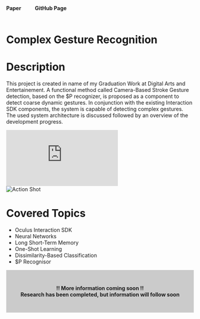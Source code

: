 <script>
    import IoIosPaper from 'svelte-icons/io/IoIosPaper.svelte';
    import {FaGithub} from 'svelte-icons/fa';
</script>


<div class="socials flex  " style="padding-bottom:20px;">
     <b style="padding-right:20px; padding-top:5px">Paper</b>
    <span>
        <a  href="https://drive.google.com/file/d/1JCU4RP88PnkKnj7y5wkTJ2elSr9m10xZ/view?usp=sharing" target="_blank" rel="no-referrer"><IoIosPaper />
        </a>
    </span>
     <b style="padding-right:20px; padding-top:5px">&nbsp&nbsp&nbsp GitHub Page</b>
    <span>
        <a href="https://github.com/gillianassi/GestureRecognition" target="_blank" rel="no-referrer"><FaGithub />
        </a>
    </span>
</div>




# Complex Gesture Recognition

<div id="markdownBody">
    <div class="grid-container grid-centered-container reversed-col-content">
        <div>
            <h1 class="title">Description</h1>
            <p>
            This project is created in name of my Graduation Work at Digital Arts and Entertainement.
            A functional method called Camera-Based Stroke Gesture detection, based on the $P recognizer, is proposed as a component to detect coarse dynamic gestures. In conjunction with the existing Interaction SDK components, the system is capable of detecting complex gestures. The used system architecture is discussed followed by an overview of the development progress.
            </p>
        </div>
        <iframe title="vimeo-player" class="frame" src="https://www.youtube.com/embed/JxBmrBCdC20" frameborder="0" allowfullscreen></iframe>
    </div>
    <div class="grid-container grid-centered-container">
        <img class="rounded-3xl shadow-xl"  src="https://ik.imagekit.io/gillianassi/Research/GestureRecognition/ThunderStorm_ifTk2teU4R.jpg?ik-sdk-version=javascript-1.4.3&updatedAt=1674939739543" alt="Action Shot"  width="auto" />
        <div>
            <h1 class="title">Covered Topics</h1>
            <div>
                <ul class="list-disc marker:text-purple-300 pl-10">
                    <li>Oculus Interaction SDK</li>
                    <li>Neural Networks</li>
                    <li>Long Short-Term Memory</li>
                    <li>One-Shot Learning</li>
                    <li>Dissimilarity-Based Classification</li>
                    <li>$P Recognisor</li>
                </ul>
            </div>
        </div>
    </div>
</div>

<div  style="background-color:rgba(0, 0, 0, 0.2); text-align:center; vertical-align: middle; padding:40px 0;">
    <div class="text-align: center">
        <b>!! More information coming soon !!</b>
    </div>
    <div class="text-align: center" >
        <b>Research has been completed, but information will follow soon</b>  <br> 
    </div>
</div>
